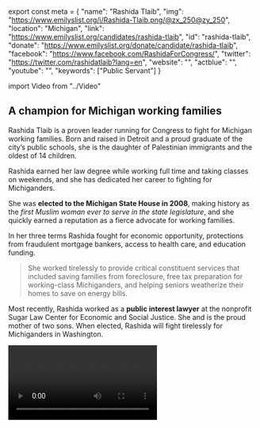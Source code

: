 export const meta = {
  "name": "Rashida Tlaib",
  "img": "https://www.emilyslist.org/i/Rashida-Tlaib.png/@zx_250@zy_250",
  "location": "Michigan",
  "link": "https://www.emilyslist.org/candidates/rashida-tlaib",
  "id": "rashida-tlaib",
  "donate": "https://www.emilyslist.org/donate/candidate/rashida-tlaib",
  "facebook": "https://www.facebook.com/RashidaForCongress/",
  "twitter": "https://twitter.com/rashidatlaib?lang=en",
  "website": "",
  "actblue": "",
  "youtube": "",
  "keywords": ["Public Servant"]
}

import Video from "../Video"

## A champion for Michigan working families

Rashida Tlaib is a proven leader running for Congress to fight for Michigan working families. Born and raised in Detroit and a proud graduate of the city’s public schools, she is the daughter of Palestinian immigrants and the oldest of 14 children.

Rashida earned her law degree while working full time and taking classes on weekends, and she has dedicated her career to fighting for Michiganders.

She was **elected to the Michigan State House in 2008**, making history as the _first Muslim woman ever to serve in the state legislature_, and she quickly earned a reputation as a fierce advocate for working families.

In her three terms Rashida fought for economic opportunity, protections from fraudulent mortgage bankers, access to health care, and education funding.

> She worked tirelessly to provide critical constituent services that included saving families from foreclosure, free tax preparation for working-class Michiganders, and helping seniors weatherize their homes to save on energy bills.

Most recently, Rashida worked as a **public interest lawyer** at the nonprofit Sugar Law Center for Economic and Social Justice. She and is the proud mother of two sons. When elected, Rashida will fight tirelessly for Michiganders in Washington.

<Video id="ZSUm5NqlVXY" />

## An experienced leader fighting to expand economic opportunity

Rashida is running to expand economic opportunity and to help create good-paying jobs for hardworking Michiganders. She has personally experienced the transformative power of public education, and she believes in the potential of all Michigan students. When elected she will be a powerful advocate for policies that give all Michigan students and families the opportunity to thrive. At a time when Republicans in Congress are desperate to undo all the progress we’ve worked so hard to make, Rashida is a fierce advocate for expanding access to health care and for environmental justice. She is a proven leader who has secured funding for free health clinics and lead abatement, fought back against the Koch brothers’ dumping of petroleum coke on the Detroit riverfront, and led a “Right to Breathe” campaign a public health and environmental initiative to improve air quality. Rashida never backs down from a tough fight, and when elected she will be a fierce champion for Michiganders in Congress.

## A must-hold seat to flip the House

Rashida is running to fill the open seat vacated by Democratic Congressman John Conyers and won a highly competitive Democratic primary. This fighter for Michigan working families is running a strong grassroots campaign and she has what it takes to win and deliver this must-win seat for Democrats to take back the House in November. Our country has never before elected a Muslim woman to Congress, and Rashida is poised to be the first. When elected she will be a powerful advocate for the Michiganders and Muslim women across the country who are not currently seated at the table in Washington. The EMILY’s List community is proud to stand with this champion for progress in her fight to represent Michiganders in Washington.
